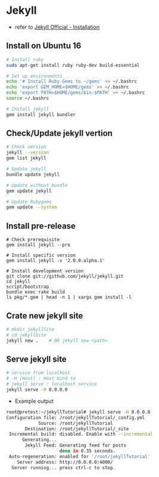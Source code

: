 # Jekyll

* refer to [Jekyll Official - Installation](https://jekyllrb-ko.github.io/docs/installation/)

## Install on Ubuntu 16
```sh
# Install ruby
sudo apt-get install ruby ruby-dev build-essential

# Set up environments
echo '# Install Ruby Gems to ~/gems' >> ~/.bashrc
echo 'export GEM_HOME=$HOME/gems' >> ~/.bashrc
echo 'export PATH=$HOME/gems/bin:$PATH' >> ~/.bashrc
source ~/.bashrc

# Install jekyll
gem install jekyll bundler
```

## Check/Update jekyll vertion
```sh
# Check version
jekyll --version
gem list jekyll

# Update jekyll
bundle update jekyll

# Update without bundle
gem update jekyll

# Update Rubygems
gem update --system
```

## Install pre-release

```
# Check prerequisite
gem install jekyll --pre

# Install specific version
gem install jekyll -v '2.0.0.alpha.1'

# Install development version
git clone git://github.com/jekyll/jekyll.git
cd jekyll
script/bootstrap
bundle exec rake build
ls pkg/*.gem | head -n 1 | xargs gem install -l
```

## Crate new jekyll site
```sh
# mkdir jekyllSite
# cd jekyllSite
jekyll new .    # OR jekyll new <path>
```

## Serve jekyll site
```sh
# service from localhost
# -H [Host] : Host bind to 
# jekyll serve : localhost service
jekyll serve -H 0.0.0.0
```
* Example output
```sh
root@pretest:~/jekyllTutorial# jekyll serve -H 0.0.0.0
Configuration file: /root/jekyllTutorial/_config.yml
            Source: /root/jekyllTutorial
       Destination: /root/jekyllTutorial/_site
 Incremental build: disabled. Enable with --incremental
      Generating...
       Jekyll Feed: Generating feed for posts
                    done in 0.35 seconds.
 Auto-regeneration: enabled for '/root/jekyllTutorial'
    Server address: http://0.0.0.0:4000/
  Server running... press ctrl-c to stop.
```
